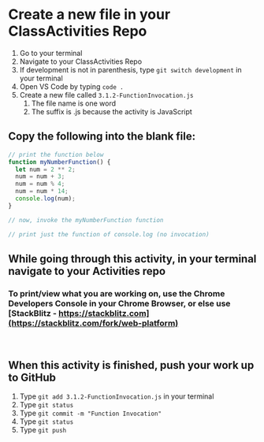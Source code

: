 # Create a new file in your ClassActivities Repo

1. Go to your terminal
2. Navigate to your ClassActivities Repo
3. If development is not in parenthesis, type `git switch development` in your terminal
4. Open VS Code by typing `code .`
5. Create a new file called `3.1.2-FunctionInvocation.js`
    1. The file name is one word
    2. The suffix is .js because the activity is JavaScript

## Copy the following into the blank file:

```javascript
// print the function below
function myNumberFunction() {
  let num = 2 ** 2;
  num = num + 3;
  num = num % 4;
  num = num * 14;
  console.log(num);
}

// now, invoke the myNumberFunction function

// print just the function of console.log (no invocation)
```

## While going through this activity, in your terminal navigate to your Activities repo

### To print/view what you are working on, use the Chrome Developers Console in your Chrome Browser, or else use [StackBlitz - https://stackblitz.com](https://stackblitz.com/fork/web-platform)

<br>

## When this activity is finished, push your work up to GitHub

1. Type `git add 3.1.2-FunctionInvocation.js` in your terminal
2. Type `git status`
3. Type `git commit -m "Function Invocation"`
4. Type `git status`
5. Type `git push`

